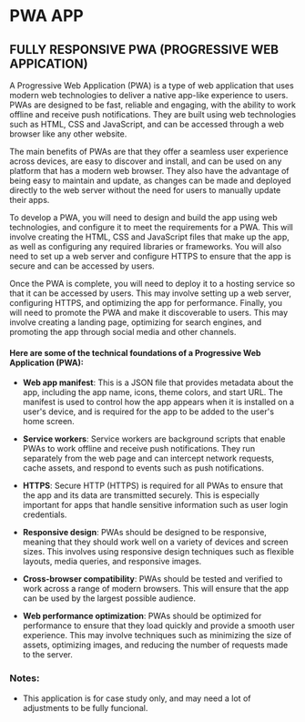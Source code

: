 # PWA APP

## FULLY RESPONSIVE PWA (PROGRESSIVE WEB APPICATION)

A Progressive Web Application (PWA) is a type of web application that uses modern web technologies to deliver a native app-like experience to users. PWAs are designed to be fast, reliable and engaging, with the ability to work offline and receive push notifications. They are built using web technologies such as HTML, CSS and JavaScript, and can be accessed through a web browser like any other website.

The main benefits of PWAs are that they offer a seamless user experience across devices, are easy to discover and install, and can be used on any platform that has a modern web browser. They also have the advantage of being easy to maintain and update, as changes can be made and deployed directly to the web server without the need for users to manually update their apps.

To develop a PWA, you will need to design and build the app using web technologies, and configure it to meet the requirements for a PWA. This will involve creating the HTML, CSS and JavaScript files that make up the app, as well as configuring any required libraries or frameworks. You will also need to set up a web server and configure HTTPS to ensure that the app is secure and can be accessed by users.

Once the PWA is complete, you will need to deploy it to a hosting service so that it can be accessed by users. This may involve setting up a web server, configuring HTTPS, and optimizing the app for performance. Finally, you will need to promote the PWA and make it discoverable to users. This may involve creating a landing page, optimizing for search engines, and promoting the app through social media and other channels.

#### Here are some of the technical foundations of a Progressive Web Application (PWA):

- **Web app manifest**: This is a JSON file that provides metadata about the app, including the app name, icons, theme colors, and start URL. The manifest is used to control how the app appears when it is installed on a user's device, and is required for the app to be added to the user's home screen.

- **Service workers**: Service workers are background scripts that enable PWAs to work offline and receive push notifications. They run separately from the web page and can intercept network requests, cache assets, and respond to events such as push notifications.

- **HTTPS**: Secure HTTP (HTTPS) is required for all PWAs to ensure that the app and its data are transmitted securely. This is especially important for apps that handle sensitive information such as user login credentials.

- **Responsive design**: PWAs should be designed to be responsive, meaning that they should work well on a variety of devices and screen sizes. This involves using responsive design techniques such as flexible layouts, media queries, and responsive images.

- **Cross-browser compatibility**: PWAs should be tested and verified to work across a range of modern browsers. This will ensure that the app can be used by the largest possible audience.

- **Web performance optimization**: PWAs should be optimized for performance to ensure that they load quickly and provide a smooth user experience. This may involve techniques such as minimizing the size of assets, optimizing images, and reducing the number of requests made to the server.

### Notes:

- This application is for case study only, and may need a lot of adjustments to be fully funcional. 

